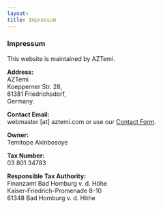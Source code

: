 ```yaml
---
layout:
title: Impressum
---
```

### Impressum

This website is maintained by AZTemi.

**Address:** \
AZTemi \
Koepperner Str. 28, \
61381 Friedrichsdorf, \
Germany.

**Contact Email:** \
webmaster [at] aztemi.com or use our [Contact Form](/pages/contact/).

**Owner:** \
Temitope Akinbosoye

**Tax Number:** \
03 801 34783

**Responsible Tax Authority:** \
Finanzamt Bad Homburg v. d. Höhe \
Kaiser-Friedrich-Promenade  8-10 \
61348  Bad Homburg v. d. Höhe

<style lang="stylus">
p
  strong
    line-height: 2rem

</style>
